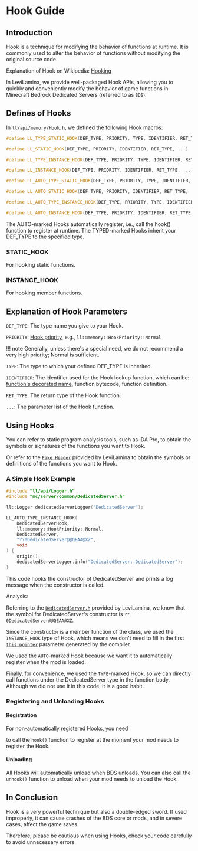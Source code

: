 # Hook Guide

## Introduction

Hook is a technique for modifying the behavior of functions at runtime. It is commonly used to alter the behavior of functions without modifying the original source code.

Explanation of Hook on Wikipedia: [Hooking](https://en.wikipedia.org/wiki/Hooking)

In LeviLamina, we provide well-packaged Hook APIs, allowing you to quickly and conveniently modify the behavior of game functions in Minecraft Bedrock Dedicated Servers (referred to as `BDS`).

## Defines of Hooks

In [`ll/api/memory/Hook.h`](https://github.com/LiteLDev/LeviLamina/blob/develop/src/ll/api/memory/Hook.h#L180C1-L180C1), we defined the following Hook macros:

```cpp
#define LL_TYPE_STATIC_HOOK(DEF_TYPE, PRIORITY, TYPE, IDENTIFIER, RET_TYPE, ...)

#define LL_STATIC_HOOK(DEF_TYPE, PRIORITY, IDENTIFIER, RET_TYPE, ...)

#define LL_TYPE_INSTANCE_HOOK(DEF_TYPE, PRIORITY, TYPE, IDENTIFIER, RET_TYPE, ...)

#define LL_INSTANCE_HOOK(DEF_TYPE, PRIORITY, IDENTIFIER, RET_TYPE, ...)

#define LL_AUTO_TYPE_STATIC_HOOK(DEF_TYPE, PRIORITY, TYPE, IDENTIFIER, RET_TYPE, ...)

#define LL_AUTO_STATIC_HOOK(DEF_TYPE, PRIORITY, IDENTIFIER, RET_TYPE, ...)

#define LL_AUTO_TYPE_INSTANCE_HOOK(DEF_TYPE, PRIORITY, TYPE, IDENTIFIER, RET_TYPE, ...)

#define LL_AUTO_INSTANCE_HOOK(DEF_TYPE, PRIORITY, IDENTIFIER, RET_TYPE, ...)
```

The AUTO-marked Hooks automatically register, i.e., call the hook() function to register at runtime.
The TYPED-marked Hooks inherit your DEF_TYPE to the specified type.

### STATIC_HOOK

For hooking static functions.

### INSTANCE_HOOK

For hooking member functions.

## Explanation of Hook Parameters

`DEF_TYPE`: The type name you give to your Hook.

`PRIORITY`: [Hook priority](https://github.com/LiteLDev/LeviLamina/blob/develop/src/ll/api/memory/Hook.h#L73), e.g., `ll::memory::HookPriority::Normal`

!!! note
    Generally, unless there's a special need, we do not recommend a very high priority; Normal is sufficient.

`TYPE`: The type to which your defined DEF_TYPE is inherited.

`IDENTIFIER`: The identifier used for the Hook lookup function, which can be: [function's decorated name](https://learn.microsoft.com/en-us/cpp/build/reference/decorated-names?view=msvc-170), function bytecode, function definition.

`RET_TYPE`: The return type of the Hook function.

`...`: The parameter list of the Hook function.

## Using Hooks

You can refer to static program analysis tools, such as IDA Pro, to obtain the symbols or signatures of the functions you want to Hook.

Or refer to the [`Fake Header`](https://github.com/LiteLDev/LeviLamina/tree/develop/src/mc) provided by LeviLamina to obtain the symbols or definitions of the functions you want to Hook.

### A Simple Hook Example

```cpp
#include "ll/api/Logger.h"
#include "mc/server/common/DedicatedServer.h"

ll::Logger dedicatedServerLogger("DedicatedServer");

LL_AUTO_TYPE_INSTANCE_HOOK(
    DedicatedServerHook,
    ll::memory::HookPriority::Normal,
    DedicatedServer,
    "??0DedicatedServer@@QEAA@XZ",
    void
) {
    origin();
    dedicatedServerLogger.info("DedicatedServer::DedicatedServer");
}
```

This code hooks the constructor of DedicatedServer and prints a log message when the constructor is called.

Analysis:

Referring to the [`DedicatedServer.h`](https://github.com/LiteLDev/LeviLamina/blob/cccef6a0307cdcd89342d25f4826271ac298b6a8/src/mc/server/common/DedicatedServer.h#L59C31-L59C32) provided by LeviLamina, we know that the symbol for DedicatedServer's constructor is `??0DedicatedServer@@QEAA@XZ`.

Since the constructor is a member function of the class, we used the `INSTANCE_HOOK` type of Hook, which means we don't need to fill in the first [`this pointer`](https://en.cppreference.com/w/cpp/language/this) parameter generated by the compiler.

We used the `AUTO`-marked Hook because we want it to automatically register when the mod is loaded.

Finally, for convenience, we used the `TYPE`-marked Hook, so we can directly call functions under the DedicatedServer type in the function body. Although we did not use it in this code, it is a good habit.

### Registering and Unloading Hooks

#### Registration

For non-automatically registered Hooks, you need

 to call the `hook()` function to register at the moment your mod needs to register the Hook.

#### Unloading

All Hooks will automatically unload when BDS unloads. You can also call the `unhook()` function to unload when your mod needs to unload the Hook.

## In Conclusion

Hook is a very powerful technique but also a double-edged sword. If used improperly, it can cause crashes of the BDS core or mods, and in severe cases, affect the game saves.

Therefore, please be cautious when using Hooks, check your code carefully to avoid unnecessary errors.

